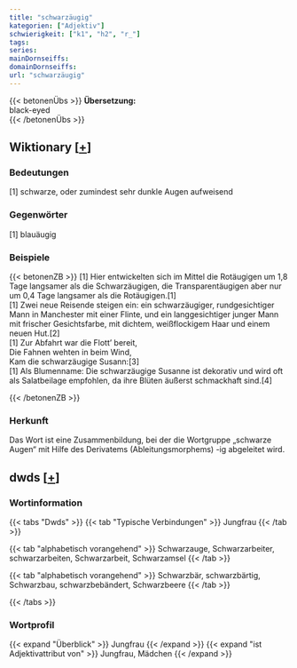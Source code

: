 ```yaml
---
title: "schwarzäugig"
kategorien: ["Adjektiv"]
schwierigkeit: ["k1", "h2", "r_"]
tags:
series:
mainDornseiffs:
domainDornseiffs:
url: "schwarzäugig"
---
```


{{< betonenÜbs >}}
**Übersetzung:**  
black-eyed  
{{< /betonenÜbs >}}

## Wiktionary [[+](https://de.wiktionary.org/wiki/schwarzäugig)]

### Bedeutungen
[1] schwarze, oder zumindest sehr dunkle Augen aufweisend  

### Gegenwörter
[1] blauäugig  

### Beispiele
{{< betonenZB >}}
[1] Hier entwickelten sich im Mittel die Rotäugigen um 1,8 Tage langsamer als die Schwarzäugigen, die Transparentäugigen aber nur um 0,4 Tage langsamer als die Rotäugigen.[1]  
[1] Zwei neue Reisende steigen ein: ein schwarzäugiger, rundgesichtiger Mann in Manchester mit einer Flinte, und ein langgesichtiger junger Mann mit frischer Gesichtsfarbe, mit dichtem, weißflockigem Haar und einem neuen Hut.[2]  
[1] Zur Abfahrt war die Flott’ bereit,  
Die Fahnen wehten in beim Wind,  
Kam die schwarzäugige Susann:[3]  
[1] Als Blumenname: Die schwarzäugige Susanne ist dekorativ und wird oft als Salatbeilage empfohlen, da ihre Blüten äußerst schmackhaft sind.[4]  

{{< /betonenZB >}}
### Herkunft
Das Wort ist eine Zusammenbildung, bei der die Wortgruppe „schwarze Augen“ mit Hilfe des Derivatems (Ableitungsmorphems) -ig abgeleitet wird.  



## dwds [[+](https://www.dwds.de/wb/schwarzäugig)]

### Wortinformation
{{< tabs "Dwds" >}}
{{< tab "Typische Verbindungen" >}}
Jungfrau
{{< /tab >}}

{{< tab "alphabetisch vorangehend" >}}
Schwarzauge, Schwarzarbeiter, schwarzarbeiten, Schwarzarbeit, Schwarzamsel
{{< /tab >}}

{{< tab "alphabetisch vorangehend" >}}
Schwarzbär, schwarzbärtig, Schwarzbau, schwarzbebändert, Schwarzbeere
{{< /tab >}}

{{< /tabs >}}

### Wortprofil
{{< expand "Überblick" >}} Jungfrau {{< /expand >}}
{{< expand "ist Adjektivattribut von" >}} Jungfrau, Mädchen {{< /expand >}}

